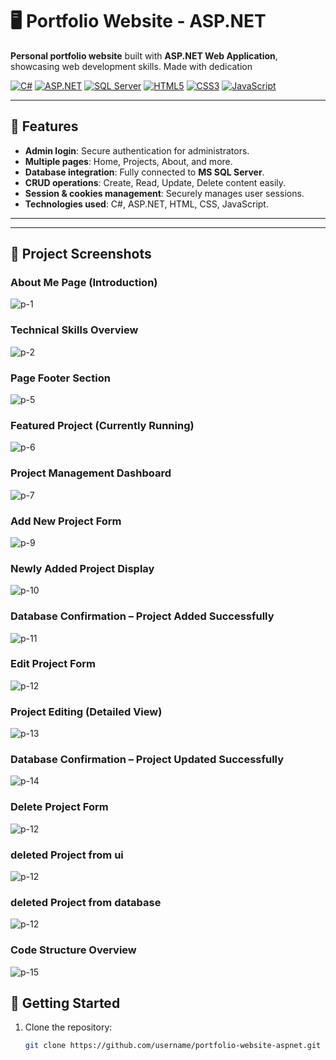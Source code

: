 # 🖥️ Portfolio Website - ASP.NET

**Personal portfolio website** built with **ASP.NET Web Application**, showcasing web development skills. Made with dedication

[![C#](https://img.shields.io/badge/C%23-239120?style=for-the-badge&logo=c-sharp&logoColor=white)](https://docs.microsoft.com/en-us/dotnet/csharp/) 
[![ASP.NET](https://img.shields.io/badge/ASP.NET-512BD4?style=for-the-badge&logo=asp.net&logoColor=white)](https://dotnet.microsoft.com/apps/aspnet)
[![SQL Server](https://img.shields.io/badge/MS_SQL-0078D7?style=for-the-badge&logo=microsoft-sql-server&logoColor=white)](https://www.microsoft.com/en-us/sql-server)
[![HTML5](https://img.shields.io/badge/HTML5-E34F26?style=for-the-badge&logo=html5&logoColor=white)](https://developer.mozilla.org/en-US/docs/Web/HTML)
[![CSS3](https://img.shields.io/badge/CSS3-1572B6?style=for-the-badge&logo=css3&logoColor=white)](https://developer.mozilla.org/en-US/docs/Web/CSS)
[![JavaScript](https://img.shields.io/badge/JavaScript-F7DF1E?style=for-the-badge&logo=javascript&logoColor=black)](https://developer.mozilla.org/en-US/docs/Web/JavaScript)

---

## 🌟 Features

- **Admin login**: Secure authentication for administrators.  
- **Multiple pages**: Home, Projects, About, and more.  
- **Database integration**: Fully connected to **MS SQL Server**.  
- **CRUD operations**: Create, Read, Update, Delete content easily.  
- **Session & cookies management**: Securely manages user sessions.  
- **Technologies used**: C#, ASP.NET, HTML, CSS, JavaScript.

---
---

## 📸 Project Screenshots

### About Me Page (Introduction)  
![p-1](./images/me1.jpg)

### Technical Skills Overview  
![p-2](./images/p2.jpg)

### Page Footer Section  
![p-5](./images/p-5.jpg)

### Featured Project (Currently Running)  
![p-6](./images/p-6.jpg)

### Project Management Dashboard  
![p-7](./images/p-7.jpg)

### Add New Project Form  
![p-9](./images/p-9.jpg)

### Newly Added Project Display  
![p-10](./images/p-10.jpg)

### Database Confirmation – Project Added Successfully  
![p-11](./images/p-11.jpg)

### Edit Project Form  
![p-12](./images/p-12.jpg)

### Project Editing (Detailed View)  
![p-13](./images/p-13.jpg)

### Database Confirmation – Project Updated Successfully  
![p-14](./images/p-14.jpg)
### Delete Project Form  
![p-12](./images/deleteOperation.jpg)
### deleted Project from ui  
![p-12](./images/dfui.jpg)
###  deleted Project from database
![p-12](./images/dfdb.jpg)



### Code Structure Overview  
![p-15](./images/p-15.jpg)

## 🚀 Getting Started

1. Clone the repository:
   ```bash
   git clone https://github.com/username/portfolio-website-aspnet.git
